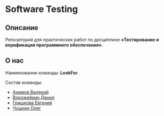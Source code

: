 # Software Testing

## Описание

Репозиторий для практических работ по дисциплине **«Тестирование и верификация программного обеспечения»**.

## О нас

Наименование команды: **LookFor**.

Состав команды:

* [Акимов Валерий](https://github.com/akimovve)
* [Ворожейкин Данил](https://github.com/McForse)
* [Гришкова Евгения](https://github.com/Overbyaka)
* [Чушкин Олег](https://github.com/genken1)